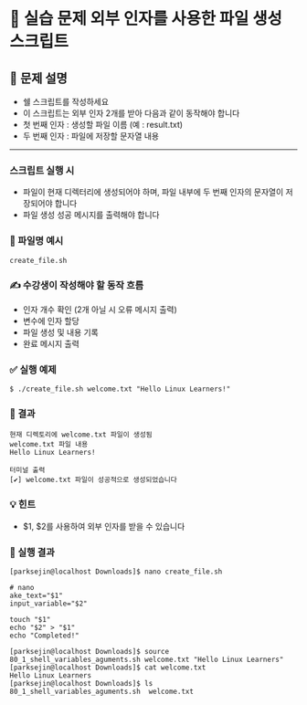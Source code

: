 # 🧪 실습 문제 외부 인자를 사용한 파일 생성 스크립트
## 📘 문제 설명
- 쉘 스크립트를 작성하세요
- 이 스크립트는 외부 인자 2개를 받아 다음과 같이 동작해야 합니다
- 첫 번째 인자 : 생성할 파일 이름 (예 : result.txt)
- 두 번째 인자 : 파일에 저장할 문자열 내용
---
### 스크립트 실행 시
- 파일이 현재 디렉터리에 생성되어야 하며, 파일 내부에 두 번째 인자의 문자열이 저장되어야 합니다
- 파일 생성 성공 메시지를 출력해야 합니다

### 📄 파일명 예시
```
create_file.sh
```
### ✍️ 수강생이 작성해야 할 동작 흐름
- 인자 개수 확인 (2개 아닐 시 오류 메시지 출력)
- 변수에 인자 할당
- 파일 생성 및 내용 기록
- 완료 메시지 출력
### ✅ 실행 예제
```
$ ./create_file.sh welcome.txt "Hello Linux Learners!"
```
### 📂 결과
```
현재 디렉토리에 welcome.txt 파일이 생성됨
welcome.txt 파일 내용
Hello Linux Learners!

터미널 출력
[✔] welcome.txt 파일이 성공적으로 생성되었습니다
```

### 💡 힌트
- $1, $2를 사용하여 외부 인자를 받을 수 있습니다

### 📂 실행 결과
```
[parksejin@localhost Downloads]$ nano create_file.sh
```
```
# nano
ake_text="$1"
input_variable="$2"

touch "$1"
echo "$2" > "$1"
echo "Completed!"
```
```
[parksejin@localhost Downloads]$ source 80_1_shell_variables_aguments.sh welcome.txt "Hello Linux Learners" 
[parksejin@localhost Downloads]$ cat welcome.txt 
Hello Linux Learners
[parksejin@localhost Downloads]$ ls
80_1_shell_variables_aguments.sh  welcome.txt
```
